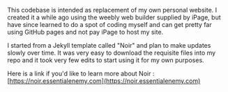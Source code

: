 This codebase is intended as replacement of my own personal website.  I created it a while ago using the weebly web builder supplied by iPage, but have since learned to do a spot of coding myself and can get pretty far using GitHub pages and not pay iPage to host my site.

I started from a Jekyll template called "Noir" and plan to make updates slowly over time.  It was very easy to download the requisite files into my repo and it took very few edits to start using it for my own purposes.

Here is a link if you'd like to learn more about Noir : [https://noir.essentialenemy.com](https://noir.essentialenemy.com)